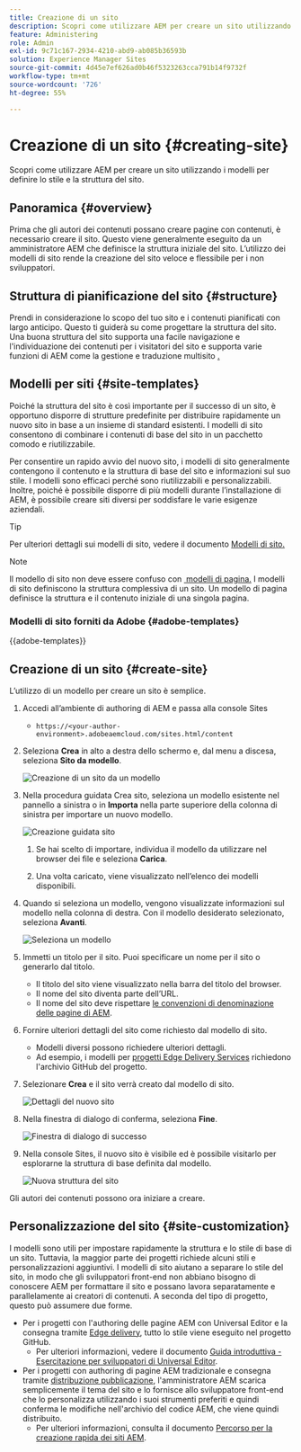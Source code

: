 ```yaml
---
title: Creazione di un sito
description: Scopri come utilizzare AEM per creare un sito utilizzando i modelli di sito per definire lo stile e la struttura del sito.
feature: Administering
role: Admin
exl-id: 9c71c167-2934-4210-abd9-ab085b36593b
solution: Experience Manager Sites
source-git-commit: 4d45e7ef626ad0b46f5323263cca791b14f9732f
workflow-type: tm+mt
source-wordcount: '726'
ht-degree: 55%

---
```



# Creazione di un sito {#creating-site}

Scopri come utilizzare AEM per creare un sito utilizzando i modelli per definire lo stile e la struttura del sito.

## Panoramica {#overview}

Prima che gli autori dei contenuti possano creare pagine con contenuti, è necessario creare il sito. Questo viene generalmente eseguito da un amministratore AEM che definisce la struttura iniziale del sito. L’utilizzo dei modelli di sito rende la creazione del sito veloce e flessibile per i non sviluppatori.

## Struttura di pianificazione del sito {#structure}

Prendi in considerazione lo scopo del tuo sito e i contenuti pianificati con largo anticipo. Questo ti guiderà su come progettare la struttura del sito. Una buona struttura del sito supporta una facile navigazione e l&#39;individuazione dei contenuti per i visitatori del sito e supporta varie funzioni di AEM come la gestione e traduzione multisito [.](/help/sites-cloud/administering/msm-and-translation.md)

## Modelli per siti {#site-templates}

Poiché la struttura del sito è così importante per il successo di un sito, è opportuno disporre di strutture predefinite per distribuire rapidamente un nuovo sito in base a un insieme di standard esistenti. I modelli di sito consentono di combinare i contenuti di base del sito in un pacchetto comodo e riutilizzabile.

Per consentire un rapido avvio del nuovo sito, i modelli di sito generalmente contengono il contenuto e la struttura di base del sito e informazioni sul suo stile. I modelli sono efficaci perché sono riutilizzabili e personalizzabili. Inoltre, poiché è possibile disporre di più modelli durante l’installazione di AEM, è possibile creare siti diversi per soddisfare le varie esigenze aziendali.

>[!TIP]
>
>Per ulteriori dettagli sui modelli di sito, vedere il documento [Modelli di sito.](site-templates.md)

>[!NOTE]
>
>Il modello di sito non deve essere confuso con [&#x200B; modelli di pagina.](/help/sites-cloud/authoring/page-editor/templates.md) I modelli di sito definiscono la struttura complessiva di un sito. Un modello di pagina definisce la struttura e il contenuto iniziale di una singola pagina.

### Modelli di sito forniti da Adobe {#adobe-templates}

{{adobe-templates}}

## Creazione di un sito {#create-site}

L’utilizzo di un modello per creare un sito è semplice.

1. Accedi all’ambiente di authoring di AEM e passa alla console Sites

   * `https://<your-author-environment>.adobeaemcloud.com/sites.html/content`

1. Seleziona **Crea** in alto a destra dello schermo e, dal menu a discesa, seleziona **Sito da modello**.

   ![Creazione di un sito da un modello](../assets/create-site-from-template.png)

1. Nella procedura guidata Crea sito, seleziona un modello esistente nel pannello a sinistra o in **Importa** nella parte superiore della colonna di sinistra per importare un nuovo modello.

   ![Creazione guidata sito](../assets/site-creation-wizard.png)

   1. Se hai scelto di importare, individua il modello da utilizzare nel browser dei file e seleziona **Carica**.

   1. Una volta caricato, viene visualizzato nell’elenco dei modelli disponibili.

1. Quando si seleziona un modello, vengono visualizzate informazioni sul modello nella colonna di destra. Con il modello desiderato selezionato, seleziona **Avanti**.

   ![Seleziona un modello](../assets/select-site-template.png)

1. Immetti un titolo per il sito. Puoi specificare un nome per il sito o generarlo dal titolo.

   * Il titolo del sito viene visualizzato nella barra del titolo del browser.
   * Il nome del sito diventa parte dell’URL.
   * Il nome del sito deve rispettare [le convenzioni di denominazione delle pagine di AEM](/help/sites-cloud/authoring/sites-console/organizing-pages.md#page-name-restrictions-and-best-practices).

1. Fornire ulteriori dettagli del sito come richiesto dal modello di sito.

   * Modelli diversi possono richiedere ulteriori dettagli.
   * Ad esempio, i modelli per [progetti Edge Delivery Services](https://www.aem.live/developer/ue-tutorial) richiedono l&#39;archivio GitHub del progetto.

1. Selezionare **Crea** e il sito verrà creato dal modello di sito.

   ![Dettagli del nuovo sito](../assets/create-site-details.png)

1. Nella finestra di dialogo di conferma, seleziona **Fine**.

   ![Finestra di dialogo di successo](../assets/success.png)

1. Nella console Sites, il nuovo sito è visibile ed è possibile visitarlo per esplorarne la struttura di base definita dal modello.

   ![Nuova struttura del sito](../assets/new-site.png)

Gli autori dei contenuti possono ora iniziare a creare.

## Personalizzazione del sito {#site-customization}

I modelli sono utili per impostare rapidamente la struttura e lo stile di base di un sito. Tuttavia, la maggior parte dei progetti richiede alcuni stili e personalizzazioni aggiuntivi. I modelli di sito aiutano a separare lo stile del sito, in modo che gli sviluppatori front-end non abbiano bisogno di conoscere AEM per formattare il sito e possano
lavora separatamente e parallelamente ai creatori di contenuti. A seconda del tipo di progetto, questo può assumere due forme.

* Per i progetti con l&#39;authoring delle pagine AEM con Universal Editor e la consegna tramite [Edge delivery](/help/edge/overview.md), tutto lo stile viene eseguito nel progetto GitHub.
   * Per ulteriori informazioni, vedere il documento [Guida introduttiva - Esercitazione per sviluppatori di Universal Editor](https://www.aem.live/developer/ue-tutorial).
* Per i progetti con authoring di pagine AEM tradizionale e consegna tramite [distribuzione pubblicazione](/help/sites-cloud/authoring/author-publish.md), l&#39;amministratore AEM scarica semplicemente il tema del sito e lo fornisce allo sviluppatore front-end che lo personalizza utilizzando i suoi strumenti preferiti e quindi conferma le modifiche nell&#39;archivio del codice AEM, che viene quindi distribuito.
   * Per ulteriori informazioni, consulta il documento [Percorso per la creazione rapida dei siti AEM](/help/journey-sites/quick-site/overview.md).

